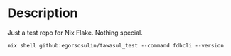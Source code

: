 # Description
Just a test repo for Nix Flake. Nothing special.

```shell
nix shell github:egorsosulin/tawasul_test --command fdbcli --version
```

